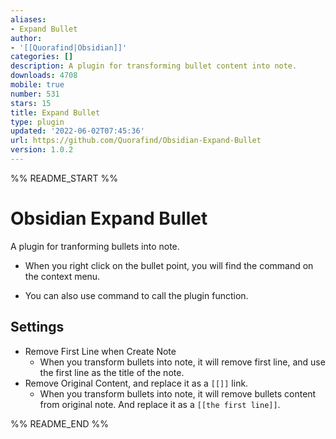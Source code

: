 ```yaml
---
aliases:
- Expand Bullet
author:
- '[[Quorafind|Obsidian]]'
categories: []
description: A plugin for transforming bullet content into note.
downloads: 4708
mobile: true
number: 531
stars: 15
title: Expand Bullet
type: plugin
updated: '2022-06-02T07:45:36'
url: https://github.com/Quorafind/Obsidian-Expand-Bullet
version: 1.0.2
---
```


%% README_START %%

# Obsidian Expand Bullet

A plugin for tranforming bullets into note.

- When you right click on the bullet point, you will find the command on the context menu.

- You can also use command to call the plugin function.

## Settings

- Remove First Line when Create Note
  - When you transform bullets into note, it will remove first line, and use the first line as the title of the note.
- Remove Original Content, and replace it as a `[[]]` link.
  - When you transform bullets into note, it will remove bullets content from original note. And replace it as a `[[the first line]]`.


%% README_END %%